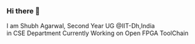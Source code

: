 ### Hi there 👋

I am Shubh Agarwal, Second Year UG @IIT-Dh,India<br> in CSE Department
Currently Working on Open FPGA ToolChain

<!--
**ShubhAgarwal-dev/ShubhAgarwal-dev** is a ✨ _special_ ✨ repository because its `README.md` (this file) appears on your GitHub profile.

Here are some ideas to get you started:

- 🔭 I’m currently working on ...
- 🌱 I’m currently learning ...
- 👯 I’m looking to collaborate on ...
- 🤔 I’m looking for help with ...
- 💬 Ask me about ...
- 📫 How to reach me: ...
- 😄 Pronouns: ...
- ⚡ Fun fact: ...
-->
